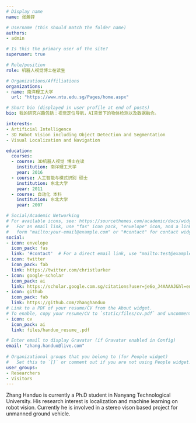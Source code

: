 ```yaml
---
# Display name
name: 张瀚铎

# Username (this should match the folder name)
authors:
- admin

# Is this the primary user of the site?
superuser: true

# Role/position
role: 机器人视觉博士在读生

# Organizations/Affiliations
organizations:
- name: 南洋理工大学
  url: "https://www.ntu.edu.sg/Pages/home.aspx"

# Short bio (displayed in user profile at end of posts)
bio: 我的研究兴趣包括：视觉定位导航，AI背景下的物体检测以及数据融合。

interests:
- Artificial Intelligence
- 3D Robot Vision including Object Detection and Segmentation
- Visual Localization and Navigation

education:
  courses:
  - course: 3D机器人视觉 博士在读
    institution: 南洋理工大学
    year: 2016
  - course: 人工智能与模式识别 硕士
    institution: 东北大学
    year: 2011
  - course: 自动化 本科
    institution: 东北大学
    year: 2007

# Social/Academic Networking
# For available icons, see: https://sourcethemes.com/academic/docs/widgets/#icons
#   For an email link, use "fas" icon pack, "envelope" icon, and a link in the
#   form "mailto:your-email@example.com" or "#contact" for contact widget.
social:
- icon: envelope
  icon_pack: fas
  link: '#contact'  # For a direct email link, use "mailto:test@example.org".
- icon: twitter
  icon_pack: fab
  link: https://twitter.com/christlurker
- icon: google-scholar
  icon_pack: ai
  link: https://scholar.google.com.sg/citations?user=je6o_J4AAAAJ&hl=en
- icon: github
  icon_pack: fab
  link: https://github.com/zhanghanduo
# Link to a PDF of your resume/CV from the About widget.
# To enable, copy your resume/CV to `static/files/cv.pdf` and uncomment the lines below.  
- icon: cv
  icon_pack: ai
  link: files/handuo_resume_.pdf

# Enter email to display Gravatar (if Gravatar enabled in Config)
email: "zhang.handuo@live.com"
  
# Organizational groups that you belong to (for People widget)
#   Set this to `[]` or comment out if you are not using People widget.  
user_groups:
- Researchers
- Visitors
---
```


Zhang Handuo is currently a Ph.D student in Nanyang Technological University. His research interest is localization and machine learning on robot vision. Currently he is involved in a stereo vison based project for unmanned ground vehicle.
